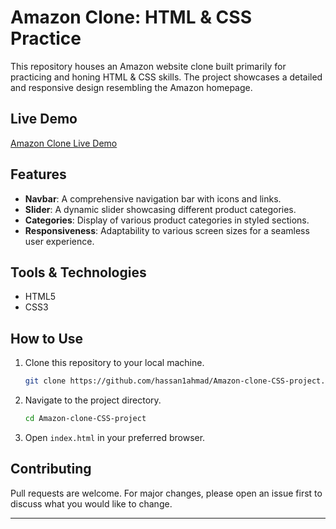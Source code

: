 
# Amazon Clone: HTML & CSS Practice

This repository houses an Amazon website clone built primarily for practicing and honing HTML & CSS skills. The project showcases a detailed and responsive design resembling the Amazon homepage.

## Live Demo

[Amazon Clone Live Demo](https://hassan1ahmad.github.io/Amazon-clone-CSS-project/)

## Features

- **Navbar**: A comprehensive navigation bar with icons and links.
- **Slider**: A dynamic slider showcasing different product categories.
- **Categories**: Display of various product categories in styled sections.
- **Responsiveness**: Adaptability to various screen sizes for a seamless user experience.

## Tools & Technologies

- HTML5
- CSS3

## How to Use

1. Clone this repository to your local machine.
   
   ```bash
   git clone https://github.com/hassan1ahmad/Amazon-clone-CSS-project.git
   ```

2. Navigate to the project directory.
   
   ```bash
   cd Amazon-clone-CSS-project
   ```

3. Open `index.html` in your preferred browser.

## Contributing

Pull requests are welcome. For major changes, please open an issue first to discuss what you would like to change.


---
